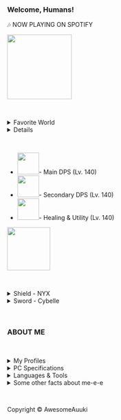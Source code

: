 <h3>Welcome, Humans!</h3>
<div>🎶 NOW PLAYING ON SPOTIFY</div>
<p><img src="https://edgecast.wizard101.com/image/free/Wizard/Landing-Pages/Networks/ExplorePlay_logo.png" width="150" /></p>
<p>&nbsp;</p>
<p><details><summary>Favorite World</summary>
<h3>Beautified Marleybone with RTX!</h3>
<a href="https://wizard101.com/game"><img src="https://github.com/AwesomeAuuki/AwesomeAuuki/raw/main/rounded.png" width="150" height="350" /></a></details><details><details><summary>Classes</summary></details></details></p>
<p>&nbsp;</p>
<ul>
<li><img src="https://cdn.discordapp.com/emojis/789873926481903657.png" width="50" />- Main DPS (Lv. 140)</li>
<li><img src="https://cdn.discordapp.com/emojis/789873926767116308.png" width="50" />- Secondary DPS (Lv. 140)</li>
<li><img src="https://cdn.discordapp.com/emojis/789873926830030848.png" width="50" />- Healing &amp; Utility (Lv. 140)</li>
</ul>
<p><img src="https://i.redd.it/hz2stkquykk21.png" width="100" /></p>
<p>&nbsp;</p>
<p><details><summary>Shield - NYX</summary></details><details><summary>Sword - Cybelle</summary></details></p>
<p>&nbsp;</p>
<h3>ABOUT ME</h3>
<p>&nbsp;</p>
<p><details><summary>My Profiles</summary>
<p><a href="https://discord.gg/ePmNxnQ"><img src="https://img.shields.io/badge/Auuki%20Community-%237289DA?style=for-the-badge&amp;logo=discord&amp;logoColor=white" alt="" /></a><a href="https://sketchfab.com/auuki/"><img src="https://img.shields.io/badge/SketchFab-1caad9?style=for-the-badge&amp;logo=sketchfab&amp;logoColor=white" alt="" /></a><a href="https://namemc.com/Auuki.2"><img src="https://img.shields.io/badge/Minecraft-5FB709?style=for-the-badge&amp;logo=minecraft&amp;logoColor=white" alt="" /></a><a href="https://gitlab.com/auuki"><img src="https://img.shields.io/badge/gitlab%20-%23181717.svg?&amp;style=for-the-badge&amp;logo=gitlab&amp;logoColor=white" alt="" /></a><a href="https://steamcommunity.com/id/Auuki"><img src="https://img.shields.io/badge/Steam-000000?style=for-the-badge&amp;logo=steam&amp;logoColor=white" alt="Steam" /></a></p>
</details><details><summary>PC Specifications</summary>
<p><img src="https://img.shields.io/badge/NVIDIA-RTX%202080Ti%20SLI-76B900?style=for-the-badge&amp;logo=nvidia&amp;logoColor=white" alt="NVIDIA" /><img src="https://img.shields.io/badge/Intel-Core_i9_9980XE-0071C5?style=for-the-badge&amp;logo=intel&amp;logoColor=white" alt="INTEL" /></p>
</details><details><summary>Languages &amp; Tools</summary>
<p><img src="https://img.shields.io/badge/kotlin-%230095D5.svg?&amp;style=for-the-badge&amp;logo=kotlin&amp;logoColor=white" alt="Kotlin" /><img src="https://img.shields.io/badge/go-%2300ADD8.svg?&amp;style=for-the-badge&amp;logo=go&amp;logoColor=white" alt="Go" /></p>
</details><details><summary>Some other facts about me-e-e</summary>
<ul>
<li><img src="https://github.com/AwesomeAuuki/AwesomeAuuki/raw/main/favorite_pokemon/iu.png" alt="" width="40" />I absolutely adore Mimikyu, the best Pok&eacute;mon!</li>
<li>I'm also a major fan of <a href="https://www.codewars.com/">Code wars </a></li>
</ul>
<img src="https://github-readme-stats.vercel.app/api?username=AwesomeAuuki&amp;show_icons=true&amp;theme=gotham" /></details></p>
<p>&nbsp;</p>
<div><footer>Copyright &copy; AwesomeAuuki</footer></div>
